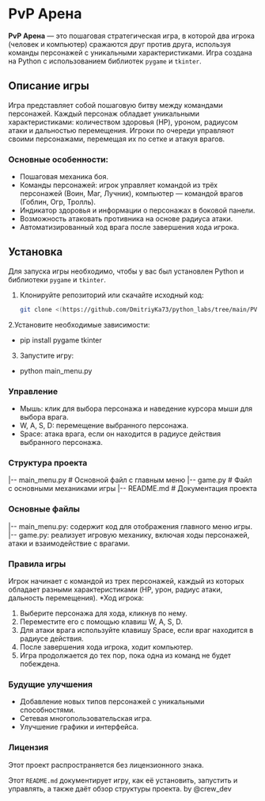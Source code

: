 # PvP Арена

**PvP Арена** — это пошаговая стратегическая игра, в которой два игрока (человек и компьютер) сражаются друг против друга, используя команды персонажей с уникальными характеристиками. Игра создана на Python с использованием библиотек `pygame` и `tkinter`.

## Описание игры

Игра представляет собой пошаговую битву между командами персонажей. Каждый персонаж обладает уникальными характеристиками: количеством здоровья (HP), уроном, радиусом атаки и дальностью перемещения. Игроки по очереди управляют своими персонажами, перемещая их по сетке и атакуя врагов.

### Основные особенности:
- Пошаговая механика боя.
- Команды персонажей: игрок управляет командой из трёх персонажей (Воин, Маг, Лучник), компьютер — командой врагов (Гоблин, Огр, Тролль).
- Индикатор здоровья и информации о персонажах в боковой панели.
- Возможность атаковать противника на основе радиуса атаки.
- Автоматизированный ход врага после завершения хода игрока.

## Установка

Для запуска игры необходимо, чтобы у вас был установлен Python и библиотеки `pygame` и `tkinter`.

1. Клонируйте репозиторий или скачайте исходный код:
   ```bash
   git clone <(https://github.com/DmitriyKa73/python_labs/tree/main/PVP_Arena)>
2.Установите необходимые зависимости:
- pip install pygame tkinter
  
3. Запустите игру:
- python main_menu.py

  
### Управление

- Мышь: клик для выбора персонажа и наведение курсора мыши для выбора врага.
- W, A, S, D: перемещение выбранного персонажа.
- Space: атака врага, если он находится в радиусе действия выбранного персонажа.
  
### Структура проекта

|-- main_menu.py           # Основной файл с главным меню
|-- game.py                # Файл с основными механиками игры
|-- README.md              # Документация проекта

### Основные файлы
|-- main_menu.py: содержит код для отображения главного меню игры.
|-- game.py: реализует игровую механику, включая ходы персонажей, атаки и взаимодействие с врагами.

### Правила игры

Игрок начинает с командой из трех персонажей, каждый из которых обладает разными характеристиками (HP, урон, радиус атаки, дальность перемещения).
*Ход игрока:
1. Выберите персонажа для хода, кликнув по нему.
2. Переместите его с помощью клавиш W, A, S, D.
3. Для атаки врага используйте клавишу Space, если враг находится в радиусе действия.
4. После завершения хода игрока, ходит компьютер.
5. Игра продолжается до тех пор, пока одна из команд не будет побеждена.

### Будущие улучшения
* Добавление новых типов персонажей с уникальными способностями.
* Сетевая многопользовательская игра.
* Улучшение графики и интерфейса.

### Лицензия
Этот проект распространяется без лицензионного знака.

Этот `README.md` документирует игру, как её установить, запустить и управлять, а также даёт обзор структуры проекта.
by @crew_dev
